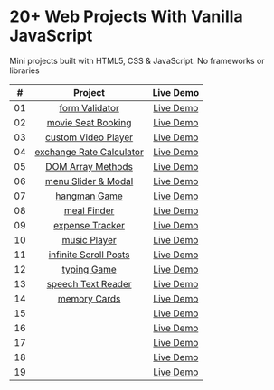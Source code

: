 # 20+ Web Projects With Vanilla JavaScript

Mini projects built with HTML5, CSS & JavaScript. No frameworks or libraries

|  #  |                                                            Project                                                             |                                Live Demo                                 |
| :-: | :----------------------------------------------------------------------------------------------------------------------------: | :----------------------------------------------------------------------: |
| 01  |          [form Validator](https://github.com/igelkottuggla/20-Projects-With-Vanilla-JS/tree/master/1__formValidator)           |      [Live Demo](https://igelkottuggla-form-validator.netlify.app/)      |
| 02  |       [movie Seat Booking](https://github.com/igelkottuggla/20-Projects-With-Vanilla-JS/tree/master/2__movieSeatBooking)       |    [Live Demo](https://igelkottuggla-movie-seat-booking.netlify.app/)    |
| 03  |      [custom Video Player](https://github.com/igelkottuggla/20-Projects-With-Vanilla-JS/tree/master/3__customVideoPlayer)      |   [Live Demo](https://igelkottuggla-custom-video-player.netlify.app/)    |
| 04  | [exchange Rate Calculator](https://github.com/igelkottuggla/20-Projects-With-Vanilla-JS/tree/master/4__exchangeRateCalculator) | [Live Demo](https://igelkottuggla-exchange-rate-calculator.netlify.app/) |
| 05  |        [DOM Array Methods](https://github.com/igelkottuggla/20-Projects-With-Vanilla-JS/tree/master/5__DOMArrayMethods)        |    [Live Demo](https://igelkottuggla-dom-array-methods.netlify.app/)     |
| 06  |     [menu Slider & Modal](https://github.com/igelkottuggla/20-Projects-With-Vanilla-JS/tree/master/6__menuSlider%26Modal)      |    [Live Demo](https://igelkottuggla-menu-slider-modal.netlify.app/)     |
| 07  |            [hangman Game](https://github.com/igelkottuggla/20-Projects-With-Vanilla-JS/tree/master/7__hangmanGame)             |       [Live Demo](https://igelkottuggla-hangman-game.netlify.app/)       |
| 08  |             [meal Finder](https://github.com/igelkottuggla/20-Projects-With-Vanilla-JS/tree/master/8__mealFinder)              |       [Live Demo](https://igelkottuggla-meal-finder.netlify.app/)        |
| 09  |         [expense Tracker](https://github.com/igelkottuggla/20-Projects-With-Vanilla-JS/tree/master/9__expenseTracker)          |     [Live Demo](https://igelkottuggla-expense-tracker.netlify.app/)      |
| 10  |            [music Player](https://github.com/igelkottuggla/20-Projects-With-Vanilla-JS/tree/master/10__musicPlayer)            |       [Live Demo](https://igelkottuggla-mucis-player.netlify.app/)       |
| 11  |   [infinite Scroll Posts](https://github.com/igelkottuggla/20-Projects-With-Vanilla-JS/tree/master/11__infiniteScrollPosts)    |  [Live Demo](https://igelkottuggla-infinite-scroll-posts.netlify.app/)   |
| 12  |             [typing Game](https://github.com/igelkottuggla/20-Projects-With-Vanilla-JS/tree/master/12__typingGame)             |       [Live Demo](https://igelkottuggla-typing-game.netlify.app/)        |
| 13  |      [speech Text Reader](https://github.com/igelkottuggla/20-Projects-With-Vanilla-JS/tree/master/13__speechTextReader)       |    [Live Demo](https://igelkottuggla-speech-text-reader.netlify.app/)    |
| 14  |            [memory Cards](https://github.com/igelkottuggla/20-Projects-With-Vanilla-JS/tree/master/14__memoryCards)            |       [Live Demo](https://igelkottuggla-memory-cards.netlify.app/)       |
| 15  |                                                              []()                                                              |                              [Live Demo]()                               |
| 16  |                                                              []()                                                              |                              [Live Demo]()                               |
| 17  |                                                              []()                                                              |                              [Live Demo]()                               |
| 18  |                                                              []()                                                              |                              [Live Demo]()                               |
| 19  |                                                              []()                                                              |                              [Live Demo]()                               |
